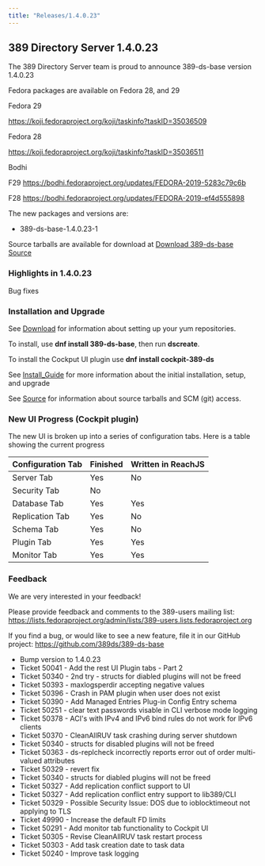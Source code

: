 ```yaml
---
title: "Releases/1.4.0.23"
---
```


389 Directory Server 1.4.0.23
-----------------------------

The 389 Directory Server team is proud to announce 389-ds-base version 1.4.0.23

Fedora packages are available on Fedora 28, and 29


Fedora 29

<https://koji.fedoraproject.org/koji/taskinfo?taskID=35036509>

Fedora 28

<https://koji.fedoraproject.org/koji/taskinfo?taskID=35036511>

Bodhi

F29 <https://bodhi.fedoraproject.org/updates/FEDORA-2019-5283c79c6b>

F28 <https://bodhi.fedoraproject.org/updates/FEDORA-2019-ef4d555898>


The new packages and versions are:

- 389-ds-base-1.4.0.23-1

Source tarballs are available for download at [Download 389-ds-base Source](https://releases.pagure.org/389-ds-base/389-ds-base-1.4.0.23.tar.bz2)

### Highlights in 1.4.0.23

Bug fixes

### Installation and Upgrade 

See [Download](../download.html) for information about setting up your yum repositories.

To install, use **dnf install 389-ds-base**, then run **dscreate**.

To install the Cockput UI plugin use **dnf install cockpit-389-ds**

See [Install\_Guide](../howto/howto-install-389.html) for more information about the initial installation, setup, and upgrade

See [Source](../development/source.html) for information about source tarballs and SCM (git) access.

### New UI Progress (Cockpit plugin)

The new UI is broken up into a series of configuration tabs.  Here is a table showing the current progress

|Configuration Tab| Finished | Written in ReachJS |
|-----------------|----------|---------|
|Server Tab|Yes|No|
|Security Tab|No||
|Database Tab|Yes|Yes|
|Replication Tab|Yes|No|
|Schema Tab|Yes|No|
|Plugin Tab|Yes|Yes|
|Monitor Tab|Yes|Yes|

### Feedback

We are very interested in your feedback!

Please provide feedback and comments to the 389-users mailing list: <https://lists.fedoraproject.org/admin/lists/389-users.lists.fedoraproject.org>

If you find a bug, or would like to see a new feature, file it in our GitHub project: <https://github.com/389ds/389-ds-base>

- Bump version to 1.4.0.23
- Ticket 50041 - Add the rest UI Plugin tabs - Part 2
- Ticket 50340 - 2nd try - structs for diabled plugins will not be freed
- Ticket 50393 - maxlogsperdir accepting negative values
- Ticket 50396 - Crash in PAM plugin when user does not exist
- Ticket 50390 - Add Managed Entries Plug-in Config Entry schema
- Ticket 50251 - clear text passwords visable in CLI verbose mode logging
- Ticket 50378 - ACI's with IPv4 and IPv6 bind rules do not work for IPv6 clients
- Ticket 50370 - CleanAllRUV task crashing during server shutdown
- Ticket 50340 - structs for disabled plugins will not be freed
- Ticket 50363 - ds-replcheck incorrectly reports error out of order multi-valued attributes
- Ticket 50329 - revert fix
- Ticket 50340 - structs for diabled plugins will not be freed
- Ticket 50327 - Add replication conflict support to UI
- Ticket 50327 - Add replication conflict entry support to lib389/CLI
- Ticket 50329 - Possible Security Issue: DOS due to ioblocktimeout not applying to TLS
- Ticket 49990 - Increase the default FD limits
- Ticket 50291 - Add monitor tab functionality to Cockpit UI
- Ticket 50305 - Revise CleanAllRUV task restart process
- Ticket 50303 - Add task creation date to task data
- Ticket 50240 - Improve task logging

